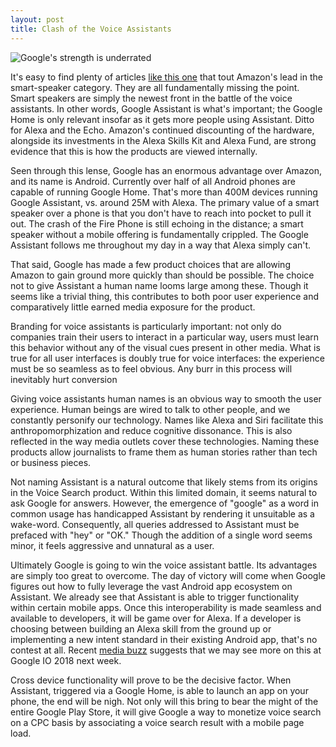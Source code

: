 ```yaml
---
layout: post
title: Clash of the Voice Assistants
---
```

![Google's strength is underrated](http://richardbenjaminrush.com/images/clash-of-the-titans.png)

It's easy to find plenty of articles [like this
one](https://www.cnbc.com/2017/10/12/amazon-echo-market-share-tops-google-home.html)
that tout Amazon's lead in the smart-speaker category. They are all
fundamentally missing the point. Smart speakers are simply the newest front in
the battle of the voice assistants. In other words, Google Assistant is what's
important; the Google Home is only relevant insofar as it gets more people
using Assistant. Ditto for Alexa and the Echo. Amazon's continued discounting
of the hardware, alongside its investments in the Alexa Skills Kit and Alexa
Fund, are strong evidence that this is how the products are viewed internally.

Seen through this lense, Google has an enormous advantage over Amazon, and its
name is Android. Currently over half of all Android phones are capable of
running Google Home. That's more than 400M devices running Google Assistant,
vs. around 25M with Alexa. The primary value of a smart speaker over a phone
is that you don't have to reach into pocket to pull it out. The crash of the
Fire Phone is still echoing in the distance; a smart speaker without a mobile
offering is fundamentally crippled. The Google Assistant follows me throughout
my day in a way that Alexa simply can't.

That said, Google has made a few product choices that are allowing Amazon to
gain ground more quickly than should be possible. The choice not to give
Assistant a human name looms large among these. Though it seems like a trivial
thing, this contributes to both poor user experience and comparatively little
earned media exposure for the product.

Branding for voice assistants is particularly important: not only do companies
train their users to interact in a particular way, users must learn this
behavior without any of the visual cues present in other media. What is true
for all user interfaces is doubly true for voice interfaces: the experience
must be so seamless as to feel obvious. Any burr in this process will inevitably
hurt conversion

Giving voice assistants human names is an obvious way to smooth the user
experience. Human beings are wired to talk to other people, and we constantly
personify our technology. Names like Alexa and Siri facilitate this
anthropomorphization and reduce cognitive dissonance. This is also reflected in
the way media outlets cover these technologies. Naming these products allow
journalists to frame them as human stories rather than tech or business pieces.

Not naming Assistant is a natural outcome that likely stems from its origins in
the Voice Search product. Within this limited domain, it seems natural to ask
Google for answers. However, the emergence of "google" as a word in common
usage has handicapped Assistant by rendering it unsuitable as a wake-word.
Consequently, all queries addressed to Assistant must be prefaced with "hey" or
"OK." Though the addition of a single word seems minor, it feels aggressive and
unnatural as a user.

Ultimately Google is going to win the voice assistant battle. Its advantages
are simply too great to overcome. The day of victory will come when Google
figures out how to fully leverage the vast Android app ecosystem on Assistant.
We already see that Assistant is able to trigger functionality within certain
mobile apps. Once this interoperability is made seamless and available to
developers, it will be game over for Alexa. If a developer is choosing between
building an Alexa skill from the ground up or implementing a new intent
standard in their existing Android app, that's no contest at all. Recent [media
buzz](https://arstechnica.com/gadgets/2018/04/google-io-2018-preview-what-were-expecting-from-googles-big-show/)
suggests that we may see more on this at Google IO 2018 next week. 

Cross device functionality will prove to be the decisive factor. When
Assistant, triggered via a Google Home, is able to launch an app on your phone,
the end will be nigh. Not only will this bring to bear the might of the entire
Google Play Store, it will give Google a way to monetize voice search on a CPC
basis by associating a voice search result with a mobile page load.
